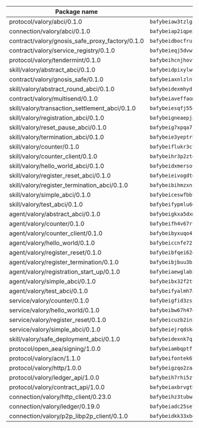 | Package name                                                  | Package hash                                                  |
| ------------------------------------------------------------- | ------------------------------------------------------------- |
| protocol/valory/abci/0.1.0                                    | `bafybeiaw3tzlg3rkvnn5fcufblktmfwngmxugn4yo7pyjp76zz6aqtqcay` |
| connection/valory/abci/0.1.0                                  | `bafybeiap2iqpexya667merizj6h75267zurbbxhzcijrxu6hdt2wmkrhai` |
| contract/valory/gnosis_safe_proxy_factory/0.1.0               | `bafybeidbocfrust66bagafrzqiniyv2p7kp3i5tgpuiepmuztsnjin2qpe` |
| contract/valory/service_registry/0.1.0                        | `bafybeieqj5dvwttrxigie6kffbhysfjimapbp7zhsgojyukxsjns2dtkny` |
| protocol/valory/tendermint/0.1.0                              | `bafybeihcnjhovvyyfbkuw5sjyfx2lfd4soeocfqzxz54g67333m6nk5gxq` |
| skill/valory/abstract_abci/0.1.0                              | `bafybeidpixylwoisuciygaqnerwfk4wnbropwc2ghvtlmqusqxe6pyz5iu` |
| contract/valory/gnosis_safe/0.1.0                             | `bafybeiaxnlzlnlb34ud6wrsm2el477xnubhpe36gh4pcvmvurfz2uafbve` |
| skill/valory/abstract_round_abci/0.1.0                        | `bafybeidexmhydkqlb76tds7vhc4xjvctocryru5veskzhxq4g3v3dsimaa` |
| contract/valory/multisend/0.1.0                               | `bafybeiaveffaomsnmsc5hx62o77u7ilma6eipox7m5lrwa56737ektva3i` |
| skill/valory/transaction_settlement_abci/0.1.0                | `bafybeiesqfj55qfkt5cg6oiliirbzap5zc7qagetqil4hkyk43ueavvcxy` |
| skill/valory/registration_abci/0.1.0                          | `bafybeigneaepjafm5lcpyifl6v4tjgsd52yflay2yieaptbpewafpck6qu` |
| skill/valory/reset_pause_abci/0.1.0                           | `bafybeig7xpqa7lil57qzbdgmuc34ysfdz5f5jgmoqpb7z2zuh42c74buqq` |
| skill/valory/termination_abci/0.1.0                           | `bafybeie3yeptrhwx5idx7c3pgh6vkehqw2rhdixqg4pcyzeaecqriqqyhi` |
| skill/valory/counter/0.1.0                                    | `bafybeiflukr3ctanj5sqpvzxtejpk3sbuffmkam2enmle5rqx2huuu4jdy` |
| skill/valory/counter_client/0.1.0                             | `bafybeihr3p2ztqpbgzuo4xi7gwq4hjcc3khibirritnxkajaugshlzxjke` |
| skill/valory/hello_world_abci/0.1.0                           | `bafybeidxmersouhwamfj6muvvrq6n7yc2lue5hlnq4vqnfkvcjk4equ7ca` |
| skill/valory/register_reset_abci/0.1.0                        | `bafybeieivogdtewn5fzse34ckhl27hqw7w6xepy2asdeqthywpvz37dwle` |
| skill/valory/register_termination_abci/0.1.0                  | `bafybeibihmzxni3tc7alubtyc6memezoln2xsqt7zaktu2gejnaz7a2y3q` |
| skill/valory/simple_abci/0.1.0                                | `bafybeiceswfbbtbwkneyfswmbb3oscrhmzicx3nzmmmmcep4ot2kpauc3i` |
| skill/valory/test_abci/0.1.0                                  | `bafybeifypmlu66tlgz7i2a6otr66z465jfa4dcnmqkbuyr76ieznq6j6sa` |
| agent/valory/abstract_abci/0.1.0                              | `bafybeigkxa5dxmjqrfhrpxewlgquphqpxlonwknpgcuxdrpva2gaen5g7i` |
| agent/valory/counter/0.1.0                                    | `bafybeifh4v67rt23jh5uyqajqvc7tzxsy7utelf7arux6zhphnv6hjynza` |
| agent/valory/counter_client/0.1.0                             | `bafybeibyxuqo4itomksd6wvr3loblr2ba4jxa4x3wvtgr3rofpl5xueaaa` |
| agent/valory/hello_world/0.1.0                                | `bafybeiccnfe72rb32tfoe2ig4oljhgdks6oez5vdsvpeqhrbuavcsp32lm` |
| agent/valory/register_reset/0.1.0                             | `bafybeibfqei62qraf3fhx5ryzvoxtk2yqwongthntk7pg57nqpt23llc3m` |
| agent/valory/register_termination/0.1.0                       | `bafybeibjbuu3bi67yy3ymcs7pr4inb2wakb4uuhkdptqzazxrdc7yntvbm` |
| agent/valory/registration_start_up/0.1.0                      | `bafybeiaewglab3srox3moub6azzlresqlu3yq5iktzf2y775e2d55y7ajy` |
| agent/valory/simple_abci/0.1.0                                | `bafybeibx32f2tu4yfe6o6kndigsmyrhdzqrnx3h7ewsozjr6he3bmv5u3m` |
| agent/valory/test_abci/0.1.0                                  | `bafybeifyalmh7aj6sgzifvhe5ed4h4freglbnnr6pyseyonvhmxebwwwn4` |
| service/valory/counter/0.1.0                                  | `bafybeigfid3zs3mctvxy7ztxbndz2is542oxcz2hznh4lfvtqimov4dhlu` |
| service/valory/hello_world/0.1.0                              | `bafybeibw67h47exl53d6qs4ajcpbfeo2y6nkjgye53p3gqsm5ovheg6lfm` |
| service/valory/register_reset/0.1.0                           | `bafybeicuzb2in5ndhnfxbiunvxbku6m7aoxpghryomz3guyt563ktx6vy4` |
| service/valory/simple_abci/0.1.0                              | `bafybeiejrqdskdq73ix7jq7fsxxv67h6zjdp76pctlk6cm5ofnl4cinenq` |
| skill/valory/safe_deployment_abci/0.1.0                       | `bafybeidexnk7qjyf7buyksvgolhy6ld4lqggfen3atzubws3ayjnun65za` |
| protocol/open_aea/signing/1.0.0                               | `bafybeiambqptflge33eemdhis2whik67hjplfnqwieoa6wblzlaf7vuo44` |
| protocol/valory/acn/1.1.0                                     | `bafybeifontek6tvaecatoauiule3j3id6xoktpjubvuqi3h2jkzqg7zh7a` |
| protocol/valory/http/1.0.0                                    | `bafybeigzqo2zaakcjtzzsm6dh4x73v72xg6ctk6muyp5uq5ueb7y34fbxy` |
| protocol/valory/ledger_api/1.0.0                              | `bafybeih7rhi5zvfvwakx5ifgxsz2cfipeecsh7bm3gnudjxtvhrygpcftq` |
| protocol/valory/contract_api/1.0.0                            | `bafybeiaxbrvgtbdrh4lslskuxyp4awyr4whcx3nqq5yrr6vimzsxg5dy64` |
| connection/valory/http_client/0.23.0                          | `bafybeihz3tubwado7j3wlivndzzuj3c6fdsp4ra5r3nqixn3ufawzo3wii` |
| connection/valory/ledger/0.19.0                               | `bafybeiadc25se7dgnn4mufztwpzdono4xsfs45qknzdqyi3gckn6ccuv44` |
| connection/valory/p2p_libp2p_client/0.1.0                     | `bafybeidkk33xbga54szmitk6uwsi3ef56hbbdbuasltqtiyki34hgfpnxa` |
